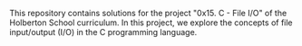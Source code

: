 This repository contains solutions for the project "0x15. C - File I/O" of the Holberton School curriculum. In this project, we explore the concepts of file input/output (I/O) in the C programming language.
